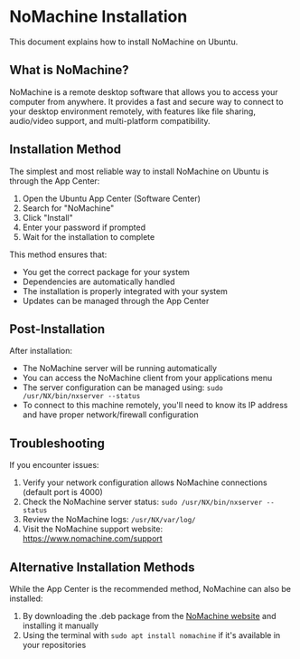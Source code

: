 # NoMachine Installation

This document explains how to install NoMachine on Ubuntu.

## What is NoMachine?

NoMachine is a remote desktop software that allows you to access your computer from anywhere. It provides a fast and secure way to connect to your desktop environment remotely, with features like file sharing, audio/video support, and multi-platform compatibility.

## Installation Method

The simplest and most reliable way to install NoMachine on Ubuntu is through the App Center:

1. Open the Ubuntu App Center (Software Center)
2. Search for "NoMachine"
3. Click "Install"
4. Enter your password if prompted
5. Wait for the installation to complete

This method ensures that:
- You get the correct package for your system
- Dependencies are automatically handled
- The installation is properly integrated with your system
- Updates can be managed through the App Center

## Post-Installation

After installation:

- The NoMachine server will be running automatically
- You can access the NoMachine client from your applications menu
- The server configuration can be managed using: `sudo /usr/NX/bin/nxserver --status`
- To connect to this machine remotely, you'll need to know its IP address and have proper network/firewall configuration

## Troubleshooting

If you encounter issues:

1. Verify your network configuration allows NoMachine connections (default port is 4000)
2. Check the NoMachine server status: `sudo /usr/NX/bin/nxserver --status`
3. Review the NoMachine logs: `/usr/NX/var/log/`
4. Visit the NoMachine support website: https://www.nomachine.com/support

## Alternative Installation Methods

While the App Center is the recommended method, NoMachine can also be installed:

1. By downloading the .deb package from the [NoMachine website](https://www.nomachine.com/download/linux) and installing it manually
2. Using the terminal with `sudo apt install nomachine` if it's available in your repositories 